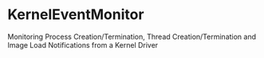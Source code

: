 # KernelEventMonitor
Monitoring  Process Creation/Termination, Thread Creation/Termination and Image Load Notifications from a Kernel Driver
